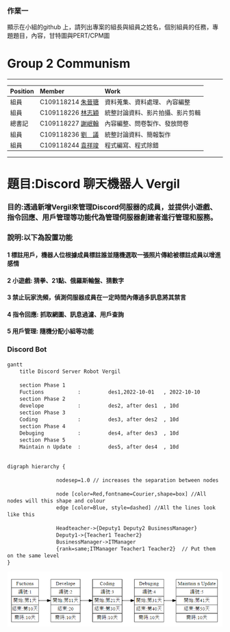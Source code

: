 ### 作業一
顯示在小組的github 上，請列出專案的組長與組員之姓名，個別組員的任務，專題題目，內容，甘特圖與PERT/CPM圖

# Group 2  Communism
***
| Position     | Member             | Work     |
| :----------- | :---------------| :---------- |
| 組員         | C109118214 [朱晉瑭](https://github.com/C109118214) |資料蒐集、資料處理、 內容編整|
| 組員         | C109118226 [林志穎](https://github.com/ZYLinked) |  統整討論資料、影片拍攝、影片剪輯|
| 總書記       | C109118227 [謝岷翰](https://github.com/C109118227) |內容編整、問卷製作、發放問卷|
| 組員         | C109118236 [劉　議](https://github.com/C109118236) |統整討論資料、簡報製作|
| 組員         | C109118244 [袁祥竣](https://github.com/C109118244) |程式編寫、程式除錯|
***

# 題目:Discord 聊天機器人 Vergil
### 目的:透過新增Vergil來管理Discord伺服器的成員，並提供小遊戲、指令回應、用戶管理等功能代為管理伺服器創建者進行管理和服務。
### 說明:以下為設置功能
#### 1 標註用戶，機器人位根據成員標註誰並隨機選取一張照片傳給被標註成員以增進感情
#### 2 小遊戲: 猜拳、21點、俄羅斯輪盤、猜數字
#### 3 禁止玩家洗頻，偵測伺服器成員在一定時間內傳過多訊息將其禁言
#### 4 指令回應: 抓取網圖、訊息過濾、用戶查詢
#### 5 用戶管理: 隨機分配小組等功能



### Discord Bot
```mermaid
gantt
    title Discord Server Robot Vergil

    section Phase 1
    Fuctions           :         des1,2022-10-01   , 2022-10-10
    section Phase 2
    develope           :         des2, after des1  , 10d
    section Phase 3
    Coding             :         des3, after des2  , 10d
    section Phase 4
    Debuging           :         des4, after des3  , 10d
    section Phase 5
    Maintain n Update  :         des5, after des4  , 10d
    

```

```graphviz
digraph hierarchy {

                nodesep=1.0 // increases the separation between nodes
                
                node [color=Red,fontname=Courier,shape=box] //All nodes will this shape and colour
                edge [color=Blue, style=dashed] //All the lines look like this

                Headteacher->{Deputy1 Deputy2 BusinessManager}
                Deputy1->{Teacher1 Teacher2}
                BusinessManager->ITManager
                {rank=same;ITManager Teacher1 Teacher2}  // Put them on the same level
}
```

![image](pertpicture.png)
